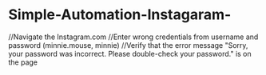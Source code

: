 # Simple-Automation-Instagaram-
 //Navigate the Instagram.com
 //Enter wrong credentials from username and password (minnie.mouse, minnie)
 //Verify that the error message "Sorry, your password was incorrect. Please double-check your password." is on the page
       
